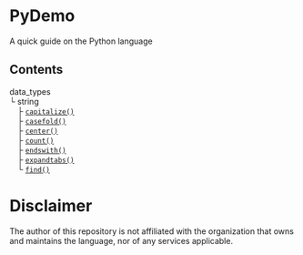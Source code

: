 # PyDemo
A quick guide on the Python language

## Contents
data_types <br />
└ string <br />
  ├ [` capitalize() `](<https://github.com/demo-py/PyDemo/blob/main/PyDemo/data_types/string/capitalize().py>) <br />
  ├ [` casefold() `](<https://github.com/demo-py/PyDemo/blob/main/PyDemo/data_types/string/casefold().py>) <br />
  ├ [` center() `](<https://github.com/demo-py/PyDemo/blob/main/PyDemo/data_types/string/center().py>) <br />
  ├ [` count() `](<https://github.com/demo-py/PyDemo/blob/main/PyDemo/data_types/string/count().py>) <br />
  ├ [` endswith() `](<https://github.com/demo-py/PyDemo/blob/main/PyDemo/data_types/string/endswith().py>) <br />
  ├ [` expandtabs() `](<https://github.com/demo-py/PyDemo/blob/main/PyDemo/data_types/string/expandtabs().py>) <br />
  └ [` find() `](<https://github.com/demo-py/PyDemo/blob/main/PyDemo/data_types/string/find().py>) <br />

# Disclaimer
The author of this repository is not affiliated with the organization that owns and maintains the language, nor of any services applicable.